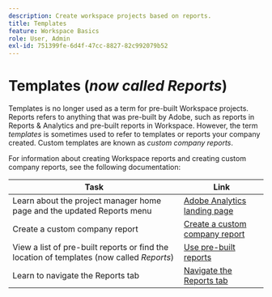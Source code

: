 ```yaml
---
description: Create workspace projects based on reports.
title: Templates
feature: Workspace Basics
role: User, Admin
exl-id: 751399fe-6d4f-47cc-8827-82c992079b52
---
```

# Templates (*now called Reports*)

Templates is no longer used as a term for pre-built Workspace projects. Reports refers to anything that was pre-built by Adobe, such as reports in Reports & Analytics and pre-built reports in Workspace. However, the term *templates* is sometimes used to refer to templates or reports your company created. Custom templates are known as *custom company reports*.

For information about creating Workspace reports and creating custom company reports, see the following documentation:

| Task | Link | 
|---|---| 
|Learn about the project manager home page and the updated Reports menu| [Adobe Analytics landing page](/help/analyze/landing.md) | 
|Create a custom company report | [Create a custom company report](/help/analyze/analysis-workspace/reports/create-company-reports.md) | 
|View a list of pre-built reports or find the location of templates (now called *Reports*)|[Use pre-built reports](/help/analyze/analysis-workspace/reports/use-reports.md)|
|Learn to navigate the Reports tab|[Navigate the Reports tab](/help/analyze/landing.md#navigate-reports)|